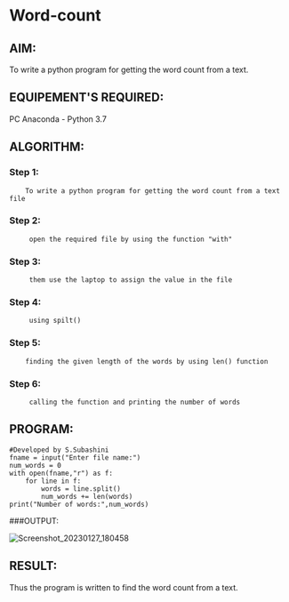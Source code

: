 # Word-count
## AIM:
To write a python program for getting the word count from a text.
## EQUIPEMENT'S REQUIRED: 
PC
Anaconda - Python 3.7
## ALGORITHM: 
### Step 1:
        To write a python program for getting the word count from a text file

### Step 2: 
         open the required file by using the function "with"
 
### Step 3: 
         them use the laptop to assign the value in the file

### Step 4:
         using spilt()
       
### Step 5:
        finding the given length of the words by using len() function

### Step 6:
         calling the function and printing the number of words

## PROGRAM:
```
#Developed by S.Subashini
fname = input("Enter file name:")
num_words = 0
with open(fname,"r") as f:
    for line in f:
        words = line.split()
        num_words += len(words)
print("Number of words:",num_words)
```

###OUTPUT:
  
  

![Screenshot_20230127_180458](https://user-images.githubusercontent.com/119404951/215101276-3294c72d-cb40-4838-b5cf-6272476c8d8a.png)


## RESULT:
Thus the program is written to find the word count from a text.
